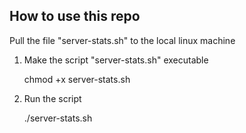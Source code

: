 How to use this repo
--------------------------------------------

Pull the file "server-stats.sh" to the local linux machine

1. Make the script "server-stats.sh" executable

   chmod +x server-stats.sh

3. Run the script

   ./server-stats.sh
